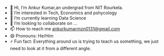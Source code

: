 - 👋 Hi, I’m Ankur Kumar,an undergrad from NIT Rourkela.
- 👀 I’m interested in Tech, Economics and pshycology
- 🌱 I’m currently learning Data Science
- 💞️ I’m looking to collaborate on ...
- 📫 How to reach me ankurkumarmzn0131@gmail.com
- 😄 Pronouns: He/Him
- ⚡ Fun fact: Everything around us is trying to teach us something, we just need to look   at it from a different angle.

<!---
AnkurKumar06505/AnkurKumar06505 is a ✨ special ✨ repository because its `README.md` (this file) appears on your GitHub profile.
You can click the Preview link to take a look at your changes.
--->
